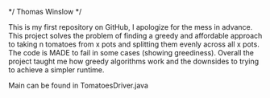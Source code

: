 */ Thomas Winslow */

This is my first repository on GitHub, I apologize for the mess in advance. This project solves the problem of finding a greedy and affordable approach to taking n
tomatoes from x pots and splitting them evenly across all x pots. The code is MADE to fail in some cases (showing greediness). Overall the project taught me how greedy
algorithms work and the downsides to trying to achieve a simpler runtime.

Main can be found in TomatoesDriver.java

